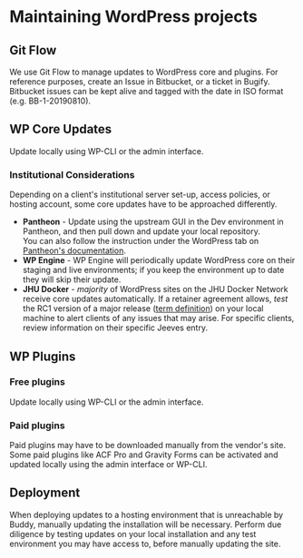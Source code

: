 
# Maintaining WordPress projects

## Git Flow

We use Git Flow to manage updates to WordPress core and plugins. For reference purposes, create an Issue in Bitbucket, or a ticket in Bugify. Bitbucket issues can be kept alive and tagged with the date in ISO format (e.g. BB-1-20190810). 

## WP Core Updates

Update locally using WP-CLI or the admin interface.

### Institutional Considerations 

Depending on a client's institutional server set-up, access policies, or hosting account, some core updates have to be approached differently.

 - **Pantheon** - Update using the upstream GUI in the Dev environment in Pantheon, and then pull down and update your local repository.  
 You can also follow the instruction under the WordPress tab on [Pantheon's documentation](https://pantheon.io/docs/core-updates#overwrite-core).
 - **WP Engine** - WP Engine will periodically update WordPress core on their staging and live environments; if you keep the environment up to date they will skip their update. 
 - **JHU Docker** - _majority_ of WordPress sites on the JHU Docker Network receive core updates automatically. If a retainer agreement allows, _test_ the RC1 version of a major release ([term definition]([https://make.wordpress.org/core/handbook/about/release-cycle/version-numbering/](https://make.wordpress.org/core/handbook/about/release-cycle/version-numbering/))) on your local machine to alert clients of any issues that may arise. For specific clients, review information on their specific Jeeves entry. 

## WP Plugins

### Free plugins

Update locally using WP-CLI or the admin interface.

### Paid plugins 

Paid plugins may have to be downloaded manually from the vendor's site. Some paid plugins like ACF Pro and Gravity Forms can be activated and updated locally using the admin interface or WP-CLI. 

## Deployment

When deploying updates to a hosting environment that is unreachable by Buddy, manually updating the installation will be necessary. Perform due diligence by testing updates on your local installation and any test environment you may have access to, before manually updating the site.